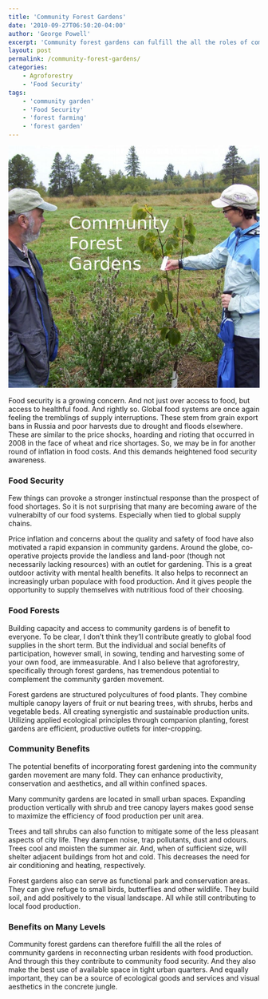 ```yaml
---
title: 'Community Forest Gardens'
date: '2010-09-27T06:50:20-04:00'
author: 'George Powell'
excerpt: 'Community forest gardens can fulfill the all the roles of community gardens and contribute to food security, and also make the best use of space and become a source of ecological goods and services and visual aesthetics in the concrete jungle.'
layout: post
permalink: /community-forest-gardens/
categories:
    - Agroforestry
    - 'Food Security'
tags:
    - 'community garden'
    - 'Food Security'
    - 'forest farming'
    - 'forest garden'
---
```

![Community Forest Garden](/assets/images/communityforestgardens-768x739.jpg)

Food security is a growing concern. And not just over access to food, but access to healthful food. And rightly so. Global food systems are once again feeling the tremblings of supply interruptions. These stem from grain export bans in Russia and poor harvests due to drought and floods elsewhere. These are similar to the price shocks, hoarding and rioting that occurred in 2008 in the face of wheat and rice shortages. So, we may be in for another round of inflation in food costs. And this demands heightened food security awareness.

### Food Security

Few things can provoke a stronger instinctual response than the prospect of food shortages. So it is not surprising that many are becoming aware of the vulnerabilty of our food systems. Especially when tied to global supply chains.

Price inflation and concerns about the quality and safety of food have also motivated a rapid expansion in community gardens. Around the globe, co-operative projects provide the landless and land-poor (though not necessarily lacking resources) with an outlet for gardening. This is a great outdoor activity with mental health benefits. It also helps to reconnect an increasingly urban populace with food production. And it gives people the opportunity to supply themselves with nutritious food of their choosing.

### Food Forests

Building capacity and access to community gardens is of benefit to everyone. To be clear, I don’t think they’ll contribute greatly to global food supplies in the short term. But the individual and social benefits of participation, however small, in sowing, tending and harvesting some of your own food, are immeasurable. And I also believe that agroforestry, specifically through forest gardens, has tremendous potential to complement the community garden movement.

Forest gardens are structured polycultures of food plants. They combine multiple canopy layers of fruit or nut bearing trees, with shrubs, herbs and vegetable beds. All creating synergistic and sustainable production units. Utilizing applied ecological principles through companion planting, forest gardens are efficient, productive outlets for inter-cropping.

### Community Benefits

The potential benefits of incorporating forest gardening into the community garden movement are many fold. They can enhance productivity, conservation and aesthetics, and all within confined spaces.

Many community gardens are located in small urban spaces. Expanding production vertically with shrub and tree canopy layers makes good sense to maximize the efficiency of food production per unit area.

Trees and tall shrubs can also function to mitigate some of the less pleasant aspects of city life. They dampen noise, trap pollutants, dust and odours. Trees cool and moisten the summer air. And, when of sufficient size, will shelter adjacent buildings from hot and cold. This decreases the need for air conditioning and heating, respectively.

Forest gardens also can serve as functional park and conservation areas. They can give refuge to small birds, butterflies and other wildlife. They build soil, and add positively to the visual landscape. All while still contributing to local food production.

### Benefits on Many Levels

Community forest gardens can therefore fulfill the all the roles of community gardens in reconnecting urban residents with food production. And through this they contribute to community food security. And they also make the best use of available space in tight urban quarters. And equally important, they can be a source of ecological goods and services and visual aesthetics in the concrete jungle.
